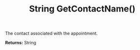 ﻿---
uid: crmscript_ref_NSAppointmentSyncData_GetContactName
title: String GetContactName()
intellisense: NSAppointmentSyncData.GetContactName
keywords: NSAppointmentSyncData, GetContactName
so.topic: reference
---

The contact associated with the appointment.

**Returns:** String


